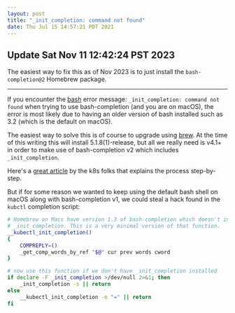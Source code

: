 ```yaml
---
layout: post
title: "_init_completion: command not found"
date: Thu Jul 15 14:57:21 PDT 2021
---
```


## Update Sat Nov 11 12:42:24 PST 2023

The easiest way to fix this as of Nov 2023 is to just install the `bash-completion@2` Homebrew package.

---

If you encounter the [bash](https://www.gnu.org/software/bash/) error message: `_init_completion: command not found` when trying to use bash-completion (and you are on macOS), the error is most likely due to having an older version of bash installed such as 3.2 (which is the default on macOS).

The easiest way to solve this is of course to upgrade using [brew](https://formulae.brew.sh/formula/bash).  At the time of this writing this will install 5.1.8(1)-release, but all we really need is v4.1+ in order to make use of bash-completion v2 which includes `_init_completion`.

Here's a [great article](https://kubernetes.io/docs/tasks/tools/included/optional-kubectl-configs-bash-mac/) by the k8s folks that explains the process step-by-step.

But if for some reason we wanted to keep using the default bash shell on macOS along with
bash-completion v1, we could steal a hack found in the `kubctl` completion script:

```bash
# Homebrew on Macs have version 1.3 of bash-completion which doesn't include
# _init_completion. This is a very minimal version of that function.
__kubectl_init_completion()
{
    COMPREPLY=()
    _get_comp_words_by_ref "$@" cur prev words cword
}

# now use this function if we don't have _init_completion installed
if declare -F _init_completion >/dev/null 2>&1; then
    _init_completion -s || return
else
    __kubectl_init_completion -n "=" || return
fi

```

